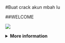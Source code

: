 #Buat crack akun mbah lu


##WELCOME

![](https://media.tenor.com/iVCiM9W7cvYAAAAd/welcome.gif)

<details>
  <summary><b>More information</b></summary>

#### ★ Social Accounts ★
<a href="https://www.facebook.com/profile.php?id=100005284576591"><img src="https://raw.githubusercontent.com/Dumai-991/Dumai-991/main/Image/images.png" alt="alt text" width="75" height="75"></a>
```
git clone https://github.com/Fajar-15/Exynos
cd Exynos
git pull
```
* **Untuk Jalankan Script Bisa DiKetik :(To run the script, you can type:)**
* ```python main2.py```

* **Untuk Stop Script Tekan : (To Stop Script Press :)**
* ```CTRL + Z```

** JANGAN LUPA KASIH BINTANG **
</details>
